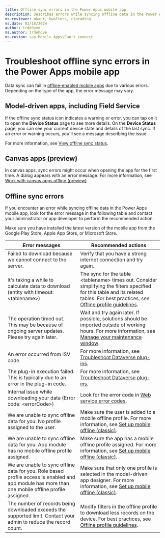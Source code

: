 ```yaml
---
title: Offline sync errors in the Power Apps mobile app
description: Describes errors while syncing offline data in the Power Apps mobile app and the recommended actions to take.
ms.reviewer: mkaur, bwalters, clarading
ms.date: 03/18/2024
author: trdehove
ms.author: trdehove
ms.custom: sap:Mobile Apps\Can't connect
---
```

# Troubleshoot offline sync errors in the Power Apps mobile app

Data sync can fail in [offline-enabled mobile apps](/power-apps/mobile/mobile-offline-overview) due to various errors. Depending on the type of the app, the error message may vary.

## Model-driven apps, including Field Service

If the offline sync status icon indicates a warning or error, you can tap on it to open the **Device Status** page to see more details. On the **Device Status** page, you can see your current device state and details of the last sync. If an error or warning occurs, you'll see a message describing the issue.

For more information, see [View offline sync status](/power-apps/mobile/offline-sync-icon).

## Canvas apps (preview)

In canvas apps, sync errors might occur when opening the app for the first time. A dialog appears with an error message. For more information, see [Work with canvas apps offline (preview)](/power-apps/mobile/canvas-mobile-offline-working).

## Offline sync errors

If you encounter an error while syncing offline data in the Power Apps mobile app, look for the error message in the following table and contact your administrator or app developer to perform the recommended action.

Make sure you have installed the latest version of the mobile app from the Google Play Store, Apple App Store, or Microsoft Store.

| Error messages | Recommended actions|
|---------|---------|
| Failed to download because we cannot connect to the server. | Verify that you have a strong internet connection and try again. |
| It's taking a while to calculate data to download (entity with timeout: \<tablename>) | The sync for the table \<tablename> times out. Consider simplifying the filters specified for this table and its related tables. For best practices, see [Offline profile guidelines](/power-apps/mobile/mobile-offline-guidelines).|
| The operation timed out. This may be because of ongoing server updates. Please try again later. | Wait and try again later. If possible, solutions should be imported outside of working hours. For more information, see [Manage your maintenance window](/power-platform/admin/manage-maintenance-window).|
| An error occurred from ISV code.  |For more information, see [Troubleshoot Dataverse plug-ins](~/power-platform/power-apps/dataverse/dataverse-plug-ins-errors.md#error-the-given-key-wasnt-present-in-the-dictionary).|
| The plug-in execution failed. This is typically due to an error in the plug-in code. |For more information, see [Troubleshoot Dataverse plug-ins](~/power-platform/power-apps/dataverse/dataverse-plug-ins-errors.md#error-the-given-key-wasnt-present-in-the-dictionary).|
| Internal issue while downloading your data (Error code: \<errorCode>) | Look for the error code in [Web service error codes](/previous-versions/dynamicscrm-2016/developers-guide/gg328182(v=crm.8)).|
|We are unable to sync offline data for you. No profile assigned to the user. | Make sure the user is added to a mobile offline profile. For more information, see [Set up mobile offline (classic)](/power-apps/mobile/setup-mobile-offline-classic#step-21-add-users-or-team-to-a-mobile-offline-profile).|
|We are unable to sync offline data for you. App module has no mobile offline profile assigned. | Make sure the app has a mobile offline profile assigned. For more information, see [Set up mobile offline (classic)](/power-apps/mobile/setup-mobile-offline-classic#step-21-add-users-or-team-to-a-mobile-offline-profile).|
|We are unable to sync offline data for you. Role based profile access is enabled and app module has more than one mobile offline profile assigned.   |Make sure that only one profile is selected in the model-driven app designer. For more information, see [Set up mobile offline (classic)](/power-apps/mobile/setup-mobile-offline-classic#step-21-add-users-or-team-to-a-mobile-offline-profile).|
|The number of records being downloaded exceeds the supported limit. Contact your admin to reduce the record count.|Modify filters in the offline profile to download less records on the device. For best practices, see [Offline profile guidelines](power-apps/mobile/mobile-offline-guidelines).|
